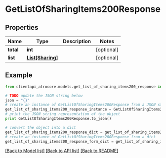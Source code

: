 # GetListOfSharingItems200Response


## Properties
Name | Type | Description | Notes
------------ | ------------- | ------------- | -------------
**total** | **int** |  | [optional] 
**list** | [**List[Sharing]**](Sharing.md) |  | [optional] 

## Example

```python
from clientapi_atrocore.models.get_list_of_sharing_items200_response import GetListOfSharingItems200Response

# TODO update the JSON string below
json = "{}"
# create an instance of GetListOfSharingItems200Response from a JSON string
get_list_of_sharing_items200_response_instance = GetListOfSharingItems200Response.from_json(json)
# print the JSON string representation of the object
print GetListOfSharingItems200Response.to_json()

# convert the object into a dict
get_list_of_sharing_items200_response_dict = get_list_of_sharing_items200_response_instance.to_dict()
# create an instance of GetListOfSharingItems200Response from a dict
get_list_of_sharing_items200_response_form_dict = get_list_of_sharing_items200_response.from_dict(get_list_of_sharing_items200_response_dict)
```
[[Back to Model list]](../README.md#documentation-for-models) [[Back to API list]](../README.md#documentation-for-api-endpoints) [[Back to README]](../README.md)


